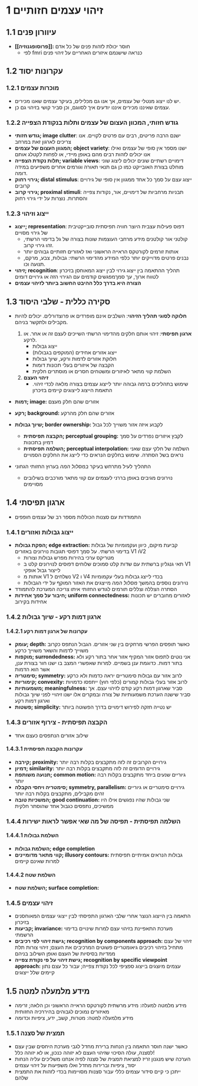 # 1	זיהוי עצמים חזותיים
## 1.1	עיוורון פנים
- **[[פרוסופגנוזיה]]:** חוסר יכולת לזהות פנים של כל אדם
	- לפי fmri כנראה שישנמם איזורים האחריים על זיהוי פנים
## 1.2	עקרונות יסוד
### 1.2.1	מוכרות עצמים
- יש לנו ייצוג מנטלי של עצמים, אך אנו גם מכלילים, בעיקר עצמים שאנו מכירים. 
- עצמים שאיננו מכירים איננו יודעים איך לסווגם, וכן סביר קושי בזיהוי גם כן. 
### 1.2.2	גודש חזותי, המכוון העצום של עצמים ותלות בנקודת הצפייה
- **גודש חזותי; image clutter**: ישנם הרבה פריטים, רבים עם פרטים לקויים. אנו צריכים לארגון זאת במרחב
- **המגוון העצום של עצמים; object variety**: ישנו מספר אין סופי של עצמים ואילו אנו יכולים לזהות רבים מהם באופן מיידי, או לפחות לקטלג אותם
- **תלות נקודת הצפייה; variable views**: דימויים רשתיים שונים יכולים ליצוג שוני מוחלט בצורת האובייקט כמו כן גם תנאי תאורה וגורמים אחרים משפיעים במידה דומה. 
- **גירוי רחוק; distal stimulus**: ייצוג עצם על סמך כל אחד ממגוון אין סופי של גירויים קרובים
- **גירוי קרוב; proximal stimuli**: תבניות מרחביות של דימויים, אור, נקודות צפייה והסתרות. נוצרות על ידי גירוי רחוק
### 1.2.3	ייצוג וזיהוי
- **ייצוג; representation**: דפוס פעילות עצבית היוצר חוויה תפיסתית סובייקטיבית של גירוי מסויים
	- קולטני אור קולטנים מידע מרחבי העוצמות שונות בצורה של גל בדימוי הרשתי, זהו גירוי קרוב.
	- אותות זורמים לקורטקס הראייה הראשוני ואז לאזורים חזותיים גבוהים יותר
	- נבנים פרטים מדוייקים יותר כלפי המידע מהדימוי הרשתי: גבולות, צבע, מרקם, תנועה וכו.
- **זיהוי;  recognition**: תהליך ההתאמה בין ייצוג גירוי לבין ייצוג המאוחסן בזיכרון לטווח ארוך, עך סמךמפגשים קודמים עם הגירוי הזה או גירויים דומים
- **הצורה היא בדרך כלל ההיבט החשוב ביותר לזיהוי עצמים**
## 1.3	סקירה כללית - שלבי היסוד
- **חלוקה לסוגי תהליך הזיהוי**: השלבים אינם מופרדים או פרוצדורלים. יכולים להיות מקבילים ולתקשר בניהם. 
	1. **ארגון תפיסתי**: זיהוי אותם חלקים מהדימוי הרשתי השייכים לעצם זה או אחר. או לרקע. 
		- ייצוג גבולות
		- ייצוג אזורים אחידים (המוקפים בגבולות)
		- חלוקת אזורים לדמות ורקע, שיוך גבולות
		- הקבצה של איזורים בעלי תכונות דומות
		- השלמת קווי מתאר לאיזורים ומשטחים חסרים או מוסתרים חלקית
	1. **זיהוי העצם**
		- שימוש בתהליכים ברמה גבוהה יותר לייצוג עצמים בצורה מלאה לכדי זיהוי. התאמת הייצוג לייצוגים קיימים בזיכרון

- **דמות; image:** אזורים שהם חלק מעצם
- **רקע; background:** אזורים שהם חלק מהרקע
- **שיוך גבולות; border ownership:** לקבוע איזה אזור משוייך לכל גבול
	- **הקבצה תפיסתית; perceptual grouping:** לקבץ איזורים נפרדים על סמך דמיון בתכונות
	- **השלמה תפיסתית; perceptual interpolation:** השלמה של חלקי עצם שאני נראים בשל הסתרה. שימוש בחלקים הנראים כדי לייצג את החלקים הסמויים
- התהליך לעיל מתרחש בעיקר *במסלול המה* בערוץ החזותי הגחוני
	- נוירונים מגיבים באופן בררני לעצמים עם קווי מתאר מורכבים בשילובים מסויימים
## 1.4	ארגון תפיסתי
- התמודדות עם סצנות הכוללות מספר רב של עצמים חופפים
### 1.4.1	ייצוג גבולות ואזורים
- **הפקת גבולות; edge extraction:** קביעת מיקום, כיוון ועקמומיות של גבולות בדימוי הרשתי. על סמך דפוסי תגובות נוירונים באזורים V1 וV2
	- מטריקס ערכי בהירות מפרש גבולות וצורות 
	- תאי גנגליון ברשתית עם שדות קלט סמוכים שלוחים דפוסים לנוירונים קלט ב V1 לייצור גבול אופקי
	- אותות מ V1 נשלחים ל V2 ו V4 בכדי לייצג גבולות בעלי עקמומיות
	- נוירונים נוספים בהמשך *מסלול המה* מייצגים את האזור המוקף על ידי הגבולות
- הסתרה הצללה וצללים תורמים לגודש החזותי איתו צריכה המערכת להתמודד
- **חיבור על סמך אחידות; uniform connectedness:** לאזורים מחוברים יש תכונות אחידות בקירוב
### 1.4.2	ארגון דמות רקע - שיוך גבולות
#### 1.4.2.1	עקרונות של ארגון דמות רקע
- **עומק; depth:** כאשר תופסים הפרשי מרחקים בין שני אזורים. הגבול הנתפס כקרוב משוייך לדמות והשאר משוייך כרקע
- **מוקפות; surrondedness:** אני נוטים לתפוס אזור המקיף אזור אחר בתור רקע ולא בתור דמות. כדוגמת ענן בשמיים. למרות שאפשרי המצב בו ישנו חור בצורת ענן, אשר הוא הדמות
- **סימטריה; symmetry:** לרוב אזור עם גבולות סימטריים יראה כדמות ולא כרקע
- **קימוריות; convexity:** לרוב אזור בעלי גבולות קמורים (כלפי חוץ) ייתפסו כדמויות
- **משמעותיות; meaningfulness:** סביר שארגון דמות רקע קודם לזיהוי עצם. אך סביר שישנה הערכת משמעותיות של צורה ובמקרים אלו ישנו זיהויי לפני שיוך גבולות וארגון דמות רקע
- **פשטות; simplicity:** יש נטייה חזקה לפירוש דימויים בדרך הפשוטה ביותר
### 1.4.3	הקבצה תפיסתית - צירוף אזורים
- שילוב אזורים הנתפסים כעצם אחד
#### 1.4.3.1	עקרונות הקבצה תפיסתית
- **קירבה; proximity:** גירויים הקרובים זה לזה מתקבצים בקלות רבה יותר
- **דמיון; similarity:** גירויים הדומים זה לזה מתקבצים בקלות רבה יותר
- **תנועה משותפת; common motion:** גיוריים שנעים ביחד מתקבצים בקלות רבה יותר
- **סימטריה ויחסי הקבלה; symmetry, parallelism:** גירויים סימטריים או גיוריים זהים מקבילים, מתקבצים בקלות רבה יותר
- **המשכיות טובה; good continuation:** שני גבולות שהיו נפגשים אילו היו ממשיכים, נתפסים כגבול אחד שהוסתר חלקית
### 1.4.4	השלמה תפיסתית - תפיסה של מה שאי אפשר לראות ישירות
#### 1.4.4.1	השלמת גבולות
- **השלמת גבולות; edge completion** 
- **קווי מתאר מדומיינים; illusory contours:** גבולות הנראים אמיתיים תפיסתית למרות שאינם קיימים
#### 1.4.4.2	השלמת שטח
- **השלמת שטח; surface completion:** 
### 1.4.5	זיהוי עצמים
- התאמה בין הייצוג הנוצר אחרי שלבי הארגון התפיסתי לבין ייצוגי עצמים המאוחסנים בזיכרון
- **קביעות; invariance:** מערכת התאפיינת בזיהוי עצם למרות שינויים בדימוי הרשמתי
- **גישת זיהוי לפי רכיבים; recognition by components approach:** זיהוי של עצם מתחיל בזיהוי רכיבים גיאומטריים פשוטים המרכיבים את העצם; זיהוי צורות תלת ממדיות בסיסיות של העצם ואופן השילוב בניהם
- **גישת זיהוי על פי נקודת צפייה; recognition by specific viewpoint approach:** עצמים מיוצגים בייצוג ספציפי לכל נקודת צפייה; עבור כל עצם נתון קיימים שלל ייצוגים
## 1.5	מידע מלמעלה למטה
- מידע מלמטה למעלה: מידע מרשתית לקורטקס הראייה הראשוני וכן הלאה; זרימה מאיזורים נמוכים לגבוהים בהיררכיה החזותית
- מידע מלמעלה למטה: מטרות, קשב, ידע, ציפיות וכדומה
### 1.5.1	תמצית של סצנה
- כאשר ישנה חוסר התאמה בין הנחות ברירת מחדל לגבי מערכת היחסים שבין עצם לסצנה, עולה הסיכוי שזיהוי העצם לא יזוהה כנכון, או לא יזוהה כלל!
- הערכה שיש מנגנון זריז למציאת *תמצית* של סצנה לפיה אנחנו משליכים עליה הנחות יסוד, ציפיות וברירות מחדל ואלו משפיעות על זיהוי עצמים
- ייתכן כי קיים סידור עצמים כללי עבור סצנות מסויימות בכדי לזהות את התמצית שלהם